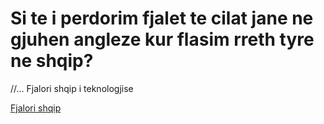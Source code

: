 # Si te i perdorim fjalet te cilat jane ne gjuhen angleze kur flasim rreth tyre ne shqip?
//...
Fjalori shqip i teknologjise

[Fjalori shqip](https://logs.internal.billie.io/_dashboards/app/discover#/?_g=(filters:!(),refreshInterval:(pause:!t,value:0),time:(from:now-15m,to:now))&_a=(columns:!(_source),filters:!(),index:'5e5248e0-1885-11eb-ba42-f91f41e7d58a',interval:auto,query:(language:kuery,query:''),sort:!()))
